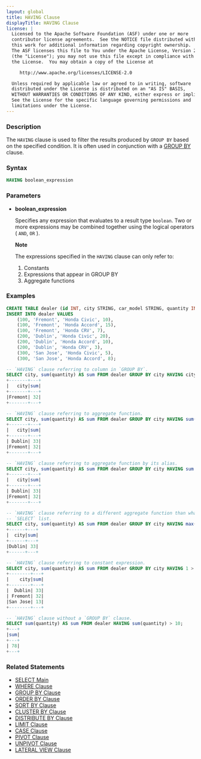 ```yaml
---
layout: global
title: HAVING Clause
displayTitle: HAVING Clause
license: |
  Licensed to the Apache Software Foundation (ASF) under one or more
  contributor license agreements.  See the NOTICE file distributed with
  this work for additional information regarding copyright ownership.
  The ASF licenses this file to You under the Apache License, Version 2.0
  (the "License"); you may not use this file except in compliance with
  the License.  You may obtain a copy of the License at

     http://www.apache.org/licenses/LICENSE-2.0

  Unless required by applicable law or agreed to in writing, software
  distributed under the License is distributed on an "AS IS" BASIS,
  WITHOUT WARRANTIES OR CONDITIONS OF ANY KIND, either express or implied.
  See the License for the specific language governing permissions and
  limitations under the License.
---
```


### Description

The `HAVING` clause is used to filter the results produced by
`GROUP BY` based on the specified condition. It is often used
in conjunction with a [GROUP BY](sql-ref-syntax-qry-select-groupby.html)
clause.

### Syntax

```sql
HAVING boolean_expression
```

### Parameters

* **boolean_expression**

    Specifies any expression that evaluates to a result type `boolean`. Two or
    more expressions may be combined together using the logical
    operators ( `AND`, `OR` ).

    **Note**

    The expressions specified in the `HAVING` clause can only refer to:
    1. Constants
    2. Expressions that appear in GROUP BY
    3. Aggregate functions

### Examples

```sql
CREATE TABLE dealer (id INT, city STRING, car_model STRING, quantity INT);
INSERT INTO dealer VALUES
    (100, 'Fremont', 'Honda Civic', 10),
    (100, 'Fremont', 'Honda Accord', 15),
    (100, 'Fremont', 'Honda CRV', 7),
    (200, 'Dublin', 'Honda Civic', 20),
    (200, 'Dublin', 'Honda Accord', 10),
    (200, 'Dublin', 'Honda CRV', 3),
    (300, 'San Jose', 'Honda Civic', 5),
    (300, 'San Jose', 'Honda Accord', 8);

-- `HAVING` clause referring to column in `GROUP BY`.
SELECT city, sum(quantity) AS sum FROM dealer GROUP BY city HAVING city = 'Fremont';
+-------+---+
|   city|sum|
+-------+---+
|Fremont| 32|
+-------+---+

-- `HAVING` clause referring to aggregate function.
SELECT city, sum(quantity) AS sum FROM dealer GROUP BY city HAVING sum(quantity) > 15;
+-------+---+
|   city|sum|
+-------+---+
| Dublin| 33|
|Fremont| 32|
+-------+---+

-- `HAVING` clause referring to aggregate function by its alias.
SELECT city, sum(quantity) AS sum FROM dealer GROUP BY city HAVING sum > 15;
+-------+---+
|   city|sum|
+-------+---+
| Dublin| 33|
|Fremont| 32|
+-------+---+

-- `HAVING` clause referring to a different aggregate function than what is present in
-- `SELECT` list.
SELECT city, sum(quantity) AS sum FROM dealer GROUP BY city HAVING max(quantity) > 15;
+------+---+
|  city|sum|
+------+---+
|Dublin| 33|
+------+---+

-- `HAVING` clause referring to constant expression.
SELECT city, sum(quantity) AS sum FROM dealer GROUP BY city HAVING 1 > 0 ORDER BY city;
+--------+---+
|    city|sum|
+--------+---+
|  Dublin| 33|
| Fremont| 32|
|San Jose| 13|
+--------+---+

-- `HAVING` clause without a `GROUP BY` clause.
SELECT sum(quantity) AS sum FROM dealer HAVING sum(quantity) > 10;
+---+
|sum|
+---+
| 78|
+---+
```

### Related Statements

* [SELECT Main](sql-ref-syntax-qry-select.html)
* [WHERE Clause](sql-ref-syntax-qry-select-where.html)
* [GROUP BY Clause](sql-ref-syntax-qry-select-groupby.html)
* [ORDER BY Clause](sql-ref-syntax-qry-select-orderby.html)
* [SORT BY Clause](sql-ref-syntax-qry-select-sortby.html)
* [CLUSTER BY Clause](sql-ref-syntax-qry-select-clusterby.html)
* [DISTRIBUTE BY Clause](sql-ref-syntax-qry-select-distribute-by.html)
* [LIMIT Clause](sql-ref-syntax-qry-select-limit.html)
* [CASE Clause](sql-ref-syntax-qry-select-case.html)
* [PIVOT Clause](sql-ref-syntax-qry-select-pivot.html)
* [UNPIVOT Clause](sql-ref-syntax-qry-select-unpivot.html)
* [LATERAL VIEW Clause](sql-ref-syntax-qry-select-lateral-view.html)


